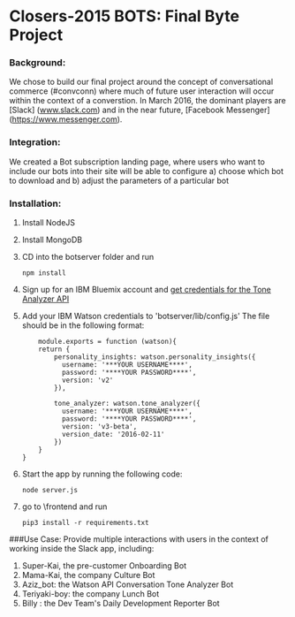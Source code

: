 # Closers-2015 BOTS: Final Byte Project

### Background:
We chose to build our final project around the concept of conversational commerce (#convconn) where much of future user interaction will occur within the context of a converstion.  In March 2016, the dominant players are [Slack] (www.slack.com) and in the near future, [Facebook Messenger] (https://www.messenger.com).

### Integration:
We created a Bot subscription landing page, where users who want to include our bots into their site will be able to configure
a) choose which bot to download and
b) adjust the parameters of a particular bot


### Installation:
1. Install NodeJS
2. Install MongoDB
3. CD into the botserver folder and run 
     ``` 
    npm install
    ``` 

4. Sign up for an IBM Bluemix account and [get credentials for the Tone Analyzer API](https://www.ibm.com/smarterplanet/us/en/ibmwatson/developercloud/doc/tone-analyzer/tutorial.shtml#credentials)
5. Add your IBM Watson credentials to 'botserver/lib/config.js' The file should be in the following format:
    ```
        module.exports = function (watson){
        return {
            personality_insights: watson.personality_insights({
              username: '***YOUR USERNAME****',
              password: '****YOUR PASSWORD****',
              version: 'v2'
            }),

            tone_analyzer: watson.tone_analyzer({
              username: '***YOUR USERNAME****',
              password: '****YOUR PASSWORD****',
              version: 'v3-beta',
              version_date: '2016-02-11'
            })
        }
    }
    ```

6. Start the app by running the following code:
 

    ```
    node server.js
    ```
7. go to \frontend and run
 

    ```
    pip3 install -r requirements.txt
    ```
 
###Use Case:
Provide multiple interactions with users in the context of working inside the Slack app, including:

1. Super-Kai, the pre-customer Onboarding Bot
2. Mama-Kai, the company Culture Bot
3. Aziz_bot: the Watson API Conversation Tone Analyzer Bot
4. Teriyaki-boy:  the company Lunch Bot
5. Billy : the Dev Team's Daily Development Reporter Bot


